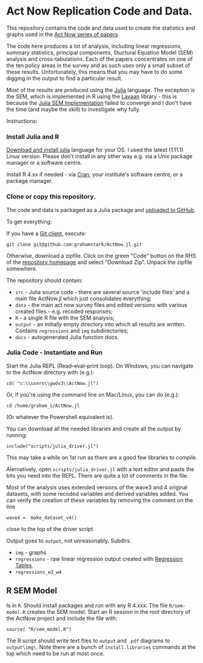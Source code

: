 # Act Now Replication Code and Data.

This repository contains the code and data used to create the statistics and graphs used in the [Act Now series of papers](). 

The code here produces a lot of analysis, including linear regressions, summary statistics, principal components, Stuctural Equation Model (SEM) analysis and cross-tabulations. Each of the papers concentrates on one of the ten policy areas in the survey and as such uses only a small subset of these results. Unfortunately, this means that you may have to do some digging in the output to find a particular result.

Most of the results are produced using the [Julia](https://julialang.org/) language. The exception is the SEM, which is implemented in R using the [Lavaan](https://cran.r-project.org/web/packages/lavaan/index.html) library - this is because the [Julia SEM Implementation](https://structuralequationmodels.github.io/StructuralEquationModels.jl/stable/) failed to converge and I don't have the time (and maybe the skill) to investigate why fully.

Instructions:

### Install Julia and R

[Download and install julia](https://julialang.org/downloads) language for your OS. I used the latest (1.11.1) Linux version. Please don't install in any other way e.g. via a Unix package manager or a software centre.

Install R 4.xx if needed - via [Cran](https://cran.r-project.org/), your institute's software centre, or a package manager.

### Clone or copy this repository. 

The code and data is packaged as a Julia package and [uploaded to GitHub](https://github.com:grahamstark/ActNow.jl).

To get everything:

If you have a [Git client](https://git-scm.com/downloads), execute:

    git clone git@github.com:grahamstark/ActNow.jl.git

Otherwise, download a zipfile. Click on the green "Code" button on the RHS of the [repository homepage](https://github.com:grahamstark/ActNow.jl) and select "Download Zip". Unpack the zipfile somewhere.

The repository should contain:

* `src` - Julia source code - there are several source 'include files' and a main file ActNow.jl which just consolidates everything;
* `data` - the main act now survey files and edited versions with various created files - e.g. recoded responses;
* `R` - a single R file with the SEM analysis;
* `output` - an initially empty directory into which all results are written. Contains `regressions` and `img` subdirectories;
* `docs` - autogenerated Julia function docs.

### Julia Code - Instantiate and Run
  
Start the Julia REPL (Read–eval–print loop). On Windows, you can navigate to the ActNow directory with (e.g.):

    cd( "c:\\users\\gwdv3\\ActNow.jl")

Or, if you're using the command line on Mac/Linux, you can do (e.g.):

    cd /home/graham_s/ActNow.jl

(Or whatever the Powershell equivalent is).   

You can download all the needed libraries and create all the output by running:

    include("scripts/julia_driver.jl")

This may take a while on 1st run as there are a good few libraries to compile.

Alernatively, open `scripts/julia_driver.jl` with a text editor and paste the bits you need into the REPL. There are quite a lot of comments in the file.

Most of the analysis uses extended versions of the wave3 and 4 original datasets, with some recoded variables and derived variables added. You can verify the creation of these variables by removing the comment on the line 

    wave4 =  make_dataset_v4()

close to the top of the driver script.

Output goes to `output`, not unreasonably. Subdirs:

* `img` - graphs
* `regressions` - raw linear regression output created with [Regression Tables](https://github.com/jmboehm/RegressionTables.jl).
* `regressions_w3_w4`

## R SEM Model

Is in `R`. Should install packages and run with any R 4.xxx. The file `R/sem-model.R` creates the SEM model. Start an R session in the root directory of the ActNow project and include the file with:

    source( "R/sem_model.R")

The R script should write text files to `output` and `.pdf` diagrams to `output\img\`. Note there are a bunch of `install.libraries` commands at the top which need to be run at most once. 







